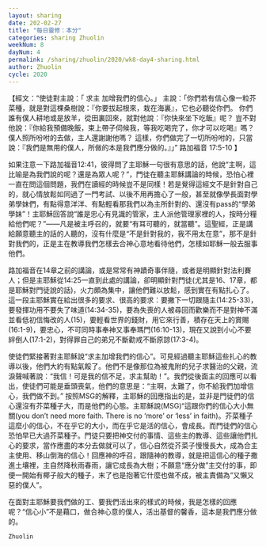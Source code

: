 ```yaml
---
layout: sharing
date: 202-02-27
title: "每日靈修：本分"
categories: sharing Zhuolin
weekNum: 8
dayNum: 4
permalink: /sharing/zhuolin/2020/wk8-day4-sharing.html
author: Zhuolin
cycle: 2020
---
```


【經文：“使徒對主說：「 求主 加增我們的信心。」 主說：「你們若有信心像一粒芥菜種，就是對這棵桑樹說：『你要拔起根來，栽在海裏』，它也必聽從你們。 你們誰有僕人耕地或是放羊，從田裏回來，就對他說：『你快來坐下吃飯』呢？ 豈不對他說：『你給我預備晚飯，束上帶子伺候我，等我吃喝完了，你才可以吃喝』嗎？ 僕人照所吩咐的去做，主人還謝謝他嗎？ 這樣，你們做完了一切所吩咐的，只當說：『我們是無用的僕人，所做的本是我們應分做的。』」” 路加福音 17:5-10 】  

如果注意一下路加福音12:41，彼得問了主耶穌一句很有意思的話，他說“主啊，這比喻是為我們說的呢？還是為眾人呢？”，門徒在聽主耶穌講論的時候，恐怕心裡一直在問這個問題，我們在讀經的時候豈不是同樣！若是覺得這經文不是針對自己的，就心情放鬆如同過了一門考試、以後不用再擔心了一般，甚至就像學長面對學弟學妹們，有點得意洋洋、有點輕看那我們以為主所針對的、還沒有pass的“學弟學妹”！主耶穌回答說“誰是忠心有見識的管家，主人派他管理家裡的人，按時分糧給他們呢？”——凡是被主呼召的，就要“有耳可聽的，就當聽”。這聖經，正是講給願意聽主的話的人聽的，沒有什麼是“不是針對我的，我不用太在意”，那不是針對我們的，正是主在教導我們怎樣去合神心意地看待他們，怎樣如耶穌一般去服事他們。  

路加福音在14章之前的講論，或是常常有神蹟奇事伴隨，或者是明顯針對法利賽人；但是主耶穌從14:25一直到此處的講論，卻明顯針對門徒(尤其是16、17章，都是耶穌對門徒說的話)，火力頗為集中，讓他們難以放鬆，感到實在有點扎心了。這一段主耶穌實在給出很多的要求、很高的要求：要撇下一切跟隨主(14:25-33)，要發揮功用不要失了味道(14:34-35)，要為失喪的人被尋回而歡樂而不是對神不滿並看低初信悔改的人(15)，要輕看世界的錢財，用它來行善，積存在天上的賞賜(16:1-9)，要忠心，不可同時事奉神又事奉瑪門(16:10-13)，現在又說到小心不要絆倒人(17:1-2)，對得罪自己的弟兄不斷勸戒不斷原諒(17:3-4)。  

使徒們緊接著對主耶穌說“求主加增我們的信心”。可見經過聽主耶穌這些扎心的教導以後，他們大約有點氣餒了。他們不是像那位為被鬼附的兒子求醫治的父親，流淚聲喊著說：“我信！可是我的信不足，求主幫助！”。我們從後面主的回應可以看出，使徒們可能是垂頭喪氣，他們的意思是：“主啊，太難了，你不給我們加增信心，我們做不到。” 按照MSG的解釋，主耶穌的回應指出的是，並非是門徒們的信心還沒有芥菜種子大，而是他們的心態。主耶穌說(MSG)“這跟你們的信心大小無關(you don’t need more faith. There is no ‘more’ or ‘less’ in faith)。芥菜種子這麼小的信心，不在乎它的大小，而在乎它是活的信心，會成長。而門徒們的信心恐怕早已大過芥菜種子。門徒只要把神交付的事情、這些主的教導、這些讓他們扎心的要求，當作應盡的本分去做就可以了，信心自然從芥菜子慢慢長大，成為合主主使用、移山倒海的信心！回應神的呼召，跟隨神的教導，就是把這信心的種子撒進土壤裡，主自然降秋雨春雨，讓它成長為大樹；不願意“應分做”主交付的事，即便一開始有椰子般大的種子，末了也是抱著它什麼也做不成，被主責備為“又懶又惡的僕人”。  

在面對主耶穌要我們做的工、要我們活出來的樣式的時候，我是怎樣的回應呢？“信心小”不是藉口，做合神心意的僕人，活出基督的馨香，這本是我們應分做的。  

`Zhuolin`  
